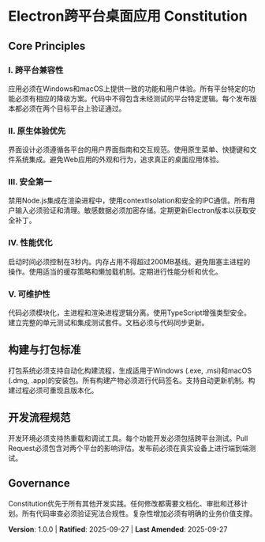 <!--
Sync Impact Report:
Version change: Template → 1.0.0
Modified principles:
- Added: I. 跨平台兼容性
- Added: II. 原生体验优先
- Added: III. 安全第一
- Added: IV. 性能优化
- Added: V. 可维护性
Added sections:
- 构建与打包标准
- 开发流程规范
Templates requiring updates: ✅ updated
Follow-up TODOs: None
-->

# Electron跨平台桌面应用 Constitution

## Core Principles

### I. 跨平台兼容性
应用必须在Windows和macOS上提供一致的功能和用户体验。所有平台特定的功能必须有相应的降级方案。代码中不得包含未经测试的平台特定逻辑。每个发布版本都必须在两个目标平台上验证通过。

### II. 原生体验优先
界面设计必须遵循各平台的用户界面指南和交互规范。使用原生菜单、快捷键和文件系统集成。避免Web应用的外观和行为，追求真正的桌面应用体验。

### III. 安全第一
禁用Node.js集成在渲染进程中，使用contextIsolation和安全的IPC通信。所有用户输入必须验证和清理。敏感数据必须加密存储。定期更新Electron版本以获取安全补丁。

### IV. 性能优化
启动时间必须控制在3秒内。内存占用不得超过200MB基线。避免阻塞主进程的操作。使用适当的缓存策略和懒加载机制。定期进行性能分析和优化。

### V. 可维护性
代码必须模块化，主进程和渲染进程逻辑分离。使用TypeScript增强类型安全。建立完整的单元测试和集成测试套件。文档必须与代码同步更新。

## 构建与打包标准

打包系统必须支持自动化构建流程，生成适用于Windows (.exe, .msi)和macOS (.dmg, .app)的安装包。所有构建产物必须进行代码签名。支持自动更新机制。构建过程必须可重现且版本化。

## 开发流程规范

开发环境必须支持热重载和调试工具。每个功能开发必须包括跨平台测试。Pull Request必须包含对两个平台的影响评估。发布前必须在真实设备上进行端到端测试。

## Governance

Constitution优先于所有其他开发实践。任何修改都需要文档化、审批和迁移计划。所有代码审查必须验证宪法合规性。复杂性增加必须有明确的业务价值支撑。

**Version**: 1.0.0 | **Ratified**: 2025-09-27 | **Last Amended**: 2025-09-27